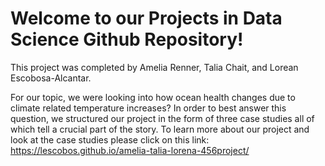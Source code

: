 # Welcome to our Projects in Data Science Github Repository! 

This project was completed by Amelia Renner, Talia Chait, and Lorean Escobosa-Alcantar. 

For our topic, we were looking into how ocean health changes due to climate related temperature increases? In order to best answer this question, we structured our project in the form of three case studies all of which tell a crucial part of the story. To learn more about our project and look at the case studies please click on this link: https://lescobos.github.io/amelia-talia-lorena-456project/ 

